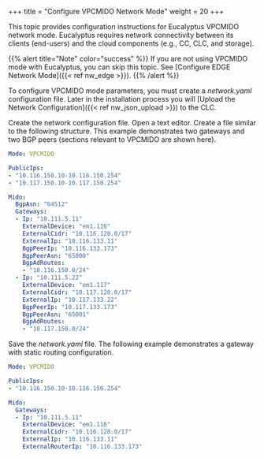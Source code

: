 +++
title = "Configure VPCMIDO Network Mode"
weight = 20
+++


This topic provides configuration instructions for Eucalyptus VPCMIDO network mode. Eucalyptus requires network connectivity between its clients (end-users) and the cloud components (e.g., CC, CLC, and storage).

{{% alert title="Note" color="success" %}}
If you are not using VPCMIDO mode with Eucalyptus, you can skip this topic. See [Configure EDGE Network Mode]({{< ref nw_edge >}}). 
{{% /alert %}}


To configure VPCMIDO mode parameters, you must create a *network.yaml* configuration file. Later in the installation process you will [Upload the Network Configuration]({{< ref nw_json_upload >}}) to the CLC. 

Create the network configuration file. Open a text editor. Create a file similar to the following structure. This example demonstrates two gateways and two BGP peers (sections relevant to VPCMIDO are shown here).

```yaml
Mode: VPCMIDO

PublicIps:
- "10.116.150.10-10.116.150.254"
- "10.117.150.10-10.117.150.254"

Mido:
  BgpAsn: "64512"
  Gateways:
  - Ip: "10.111.5.11"
    ExternalDevice: "em1.116"
    ExternalCidr: "10.116.128.0/17"
    ExternalIp: "10.116.133.11"
    BgpPeerIp: "10.116.133.173"
    BgpPeerAsn: "65000"
    BgpAdRoutes:
    - "10.116.150.0/24"
  - Ip: "10.111.5.22"
    ExternalDevice: "em1.117"
    ExternalCidr: "10.117.128.0/17"
    ExternalIp: "10.117.133.22"
    BgpPeerIp: "10.117.133.173"
    BgpPeerAsn: "65001"
    BgpAdRoutes:
    - "10.117.150.0/24"
```

Save the *network.yaml* file. The following example demonstrates a gateway with static routing configuration.

```yaml
Mode: VPCMIDO

PublicIps:
- "10.116.150.10-10.116.150.254"

Mido:
  Gateways:
  - Ip: "10.111.5.11"
    ExternalDevice: "em1.116"
    ExternalCidr: "10.116.128.0/17"
    ExternalIp: "10.116.133.11"
    ExternalRouterIp: "10.116.133.173"
```



